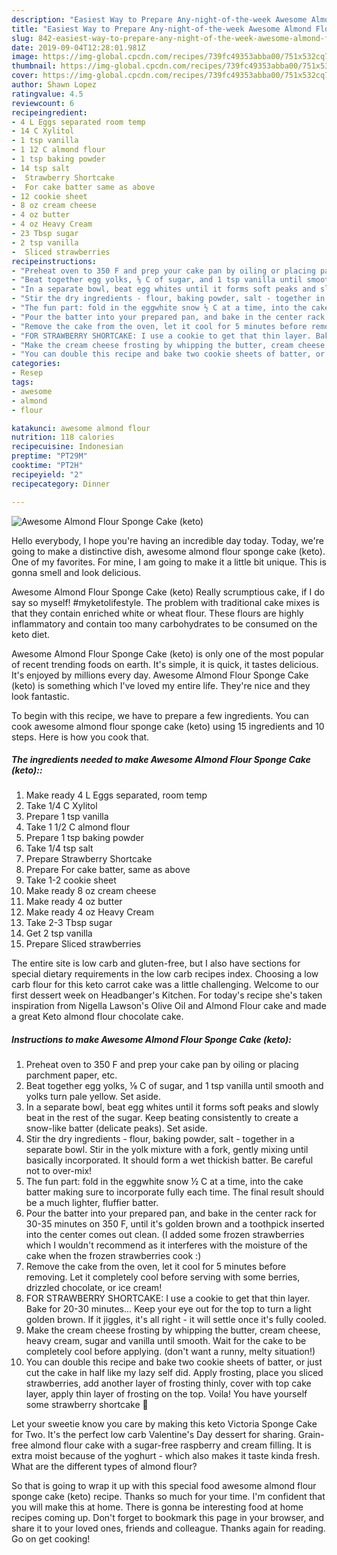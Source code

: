 ```yaml
---
description: "Easiest Way to Prepare Any-night-of-the-week Awesome Almond Flour Sponge Cake (keto)"
title: "Easiest Way to Prepare Any-night-of-the-week Awesome Almond Flour Sponge Cake (keto)"
slug: 842-easiest-way-to-prepare-any-night-of-the-week-awesome-almond-flour-sponge-cake-keto
date: 2019-09-04T12:28:01.981Z
image: https://img-global.cpcdn.com/recipes/739fc49353abba00/751x532cq70/awesome-almond-flour-sponge-cake-keto-recipe-main-photo.jpg
thumbnail: https://img-global.cpcdn.com/recipes/739fc49353abba00/751x532cq70/awesome-almond-flour-sponge-cake-keto-recipe-main-photo.jpg
cover: https://img-global.cpcdn.com/recipes/739fc49353abba00/751x532cq70/awesome-almond-flour-sponge-cake-keto-recipe-main-photo.jpg
author: Shawn Lopez
ratingvalue: 4.5
reviewcount: 6
recipeingredient:
- 4 L Eggs separated room temp
- 14 C Xylitol
- 1 tsp vanilla
- 1 12 C almond flour
- 1 tsp baking powder
- 14 tsp salt
-  Strawberry Shortcake
-  For cake batter same as above
- 12 cookie sheet
- 8 oz cream cheese
- 4 oz butter
- 4 oz Heavy Cream
- 23 Tbsp sugar
- 2 tsp vanilla
-  Sliced strawberries
recipeinstructions:
- "Preheat oven to 350 F and prep your cake pan by oiling or placing parchment paper, etc."
- "Beat together egg yolks, ⅛ C of sugar, and 1 tsp vanilla until smooth and yolks turn pale yellow. Set aside."
- "In a separate bowl, beat egg whites until it forms soft peaks and slowly beat in the rest of the sugar. Keep beating consistently to create a snow-like batter (delicate peaks). Set aside."
- "Stir the dry ingredients - flour, baking powder, salt - together in a separate bowl. Stir in the yolk mixture with a fork, gently mixing until basically incorporated. It should form a wet thickish batter. Be careful not to over-mix!"
- "The fun part: fold in the eggwhite snow ½ C at a time, into the cake batter making sure to incorporate fully each time. The final result should be a much lighter, fluffier batter."
- "Pour the batter into your prepared pan, and bake in the center rack for 30-35 minutes on 350 F, until it&#39;s golden brown and a toothpick inserted into the center comes out clean. (I added some frozen strawberries which I wouldn&#39;t recommend as it interferes with the moisture of the cake when the frozen strawberries cook :\)"
- "Remove the cake from the oven, let it cool for 5 minutes before removing. Let it completely cool before serving with some berries, drizzled chocolate, or ice cream!"
- "FOR STRAWBERRY SHORTCAKE: I use a cookie to get that thin layer. Bake for 20-30 minutes... Keep your eye out for the top to turn a light golden brown. If it jiggles, it&#39;s all right - it will settle once it&#39;s fully cooled."
- "Make the cream cheese frosting by whipping the butter, cream cheese, heavy cream, sugar and vanilla until smooth. Wait for the cake to be completely cool before applying. (don&#39;t want a runny, melty situation!)"
- "You can double this recipe and bake two cookie sheets of batter, or just cut the cake in half like my lazy self did. Apply frosting, place you sliced strawberries, add another layer of frosting thinly, cover with top cake layer, apply thin layer of frosting on the top. Voila! You have yourself some strawberry shortcake 🤩"
categories:
- Resep
tags:
- awesome
- almond
- flour

katakunci: awesome almond flour
nutrition: 118 calories
recipecuisine: Indonesian
preptime: "PT29M"
cooktime: "PT2H"
recipeyield: "2"
recipecategory: Dinner

---
```



![Awesome Almond Flour Sponge Cake (keto)](https://img-global.cpcdn.com/recipes/739fc49353abba00/751x532cq70/awesome-almond-flour-sponge-cake-keto-recipe-main-photo.jpg)

Hello everybody, I hope you're having an incredible day today. Today, we're going to make a distinctive dish, awesome almond flour sponge cake (keto). One of my favorites. For mine, I am going to make it a little bit unique. This is gonna smell and look delicious.

Awesome Almond Flour Sponge Cake (keto) Really scrumptious cake, if I do say so myself! #myketolifestyle. The problem with traditional cake mixes is that they contain enriched white or wheat flour. These flours are highly inflammatory and contain too many carbohydrates to be consumed on the keto diet.

Awesome Almond Flour Sponge Cake (keto) is only one of the most popular of recent trending foods on earth. It's simple, it is quick, it tastes delicious. It's enjoyed by millions every day. Awesome Almond Flour Sponge Cake (keto) is something which I've loved my entire life. They're nice and they look fantastic.


To begin with this recipe, we have to prepare a few ingredients. You can cook awesome almond flour sponge cake (keto) using 15 ingredients and 10 steps. Here is how you cook that.

##### The ingredients needed to make Awesome Almond Flour Sponge Cake (keto)::

1. Make ready 4 L Eggs separated, room temp
1. Take 1/4 C Xylitol
1. Prepare 1 tsp vanilla
1. Take 1 1/2 C almond flour
1. Prepare 1 tsp baking powder
1. Take 1/4 tsp salt
1. Prepare  Strawberry Shortcake
1. Prepare  For cake batter, same as above
1. Take 1-2 cookie sheet
1. Make ready 8 oz cream cheese
1. Make ready 4 oz butter
1. Make ready 4 oz Heavy Cream
1. Take 2-3 Tbsp sugar
1. Get 2 tsp vanilla
1. Prepare  Sliced strawberries


The entire site is low carb and gluten-free, but I also have sections for special dietary requirements in the low carb recipes index. Choosing a low carb flour for this keto carrot cake was a little challenging. Welcome to our first dessert week on Headbanger&#39;s Kitchen. For today&#39;s recipe she&#39;s taken inspiration from Nigella Lawson&#39;s Olive Oil and Almond Flour cake and made a great Keto almond flour chocolate cake. 

##### Instructions to make Awesome Almond Flour Sponge Cake (keto):

1. Preheat oven to 350 F and prep your cake pan by oiling or placing parchment paper, etc.
1. Beat together egg yolks, ⅛ C of sugar, and 1 tsp vanilla until smooth and yolks turn pale yellow. Set aside.
1. In a separate bowl, beat egg whites until it forms soft peaks and slowly beat in the rest of the sugar. Keep beating consistently to create a snow-like batter (delicate peaks). Set aside.
1. Stir the dry ingredients - flour, baking powder, salt - together in a separate bowl. Stir in the yolk mixture with a fork, gently mixing until basically incorporated. It should form a wet thickish batter. Be careful not to over-mix!
1. The fun part: fold in the eggwhite snow ½ C at a time, into the cake batter making sure to incorporate fully each time. The final result should be a much lighter, fluffier batter.
1. Pour the batter into your prepared pan, and bake in the center rack for 30-35 minutes on 350 F, until it&#39;s golden brown and a toothpick inserted into the center comes out clean. (I added some frozen strawberries which I wouldn&#39;t recommend as it interferes with the moisture of the cake when the frozen strawberries cook :\)
1. Remove the cake from the oven, let it cool for 5 minutes before removing. Let it completely cool before serving with some berries, drizzled chocolate, or ice cream!
1. FOR STRAWBERRY SHORTCAKE: I use a cookie to get that thin layer. Bake for 20-30 minutes... Keep your eye out for the top to turn a light golden brown. If it jiggles, it&#39;s all right - it will settle once it&#39;s fully cooled.
1. Make the cream cheese frosting by whipping the butter, cream cheese, heavy cream, sugar and vanilla until smooth. Wait for the cake to be completely cool before applying. (don&#39;t want a runny, melty situation!)
1. You can double this recipe and bake two cookie sheets of batter, or just cut the cake in half like my lazy self did. Apply frosting, place you sliced strawberries, add another layer of frosting thinly, cover with top cake layer, apply thin layer of frosting on the top. Voila! You have yourself some strawberry shortcake 🤩


Let your sweetie know you care by making this keto Victoria Sponge Cake for Two. It&#39;s the perfect low carb Valentine&#39;s Day dessert for sharing. Grain-free almond flour cake with a sugar-free raspberry and cream filling. It is extra moist because of the yoghurt - which also makes it taste kinda fresh. What are the different types of almond flour? 

So that is going to wrap it up with this special food awesome almond flour sponge cake (keto) recipe. Thanks so much for your time. I'm confident that you will make this at home. There is gonna be interesting food at home recipes coming up. Don't forget to bookmark this page in your browser, and share it to your loved ones, friends and colleague. Thanks again for reading. Go on get cooking!
